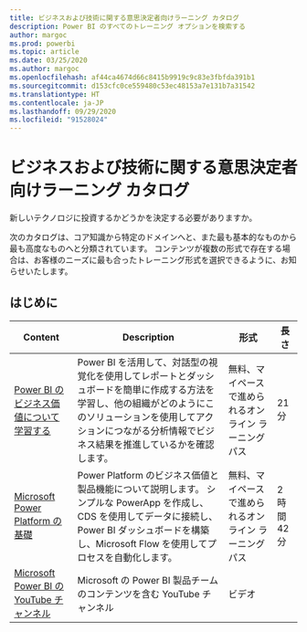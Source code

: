 ```yaml
---
title: ビジネスおよび技術に関する意思決定者向けラーニング カタログ
description: Power BI のすべてのトレーニング オプションを検索する
author: margoc
ms.prod: powerbi
ms.topic: article
ms.date: 03/25/2020
ms.author: margoc
ms.openlocfilehash: af44ca4674d66c8415b9919c9c83e3fbfda391b1
ms.sourcegitcommit: d153cfc0ce559480c53ec48153a7e131b7a31542
ms.translationtype: HT
ms.contentlocale: ja-JP
ms.lasthandoff: 09/29/2020
ms.locfileid: "91528024"
---
```

# <a name="business-and-technical-decision-makers-learning-catalog"></a>ビジネスおよび技術に関する意思決定者向けラーニング カタログ

新しいテクノロジに投資するかどうかを決定する必要がありますか。 

次のカタログは、コア知識から特定のドメインへと、また最も基本的なものから最も高度なものへと分類されています。 コンテンツが複数の形式で存在する場合は、お客様のニーズに最も合ったトレーニング形式を選択できるように、お知らせいたします。 

## <a name="get-started"></a>はじめに<a name="get-started"></a>
| Content  | Description  | 形式  | 長さ     |
|---------------------------------------------------------------------------------------------------------------|------------------------------------------------------------------------------------------------------------------------------------------------------------------------------------------------------------------------|---------------------------------------|------------|
| [Power BI のビジネス価値について学習する](/learn/modules/introduction-power-bi/) | Power BI を活用して、対話型の視覚化を使用してレポートとダッシュボードを簡単に作成する方法を学習し、他の組織がどのようにこのソリューションを使用してアクションにつながる分析情報でビジネス結果を推進しているかを確認します。 | 無料、マイペースで進められるオンライン ラーニング パス | 21 分 |
| [Microsoft Power Platform の基礎](/learn/paths/power-plat-fundamentals/)      | Power Platform のビジネス価値と製品機能について説明します。 シンプルな PowerApp を作成し、CDS を使用してデータに接続し、Power BI ダッシュボードを構築し、Microsoft Flow を使用してプロセスを自動化します。                          | 無料、マイペースで進められるオンライン ラーニング パス | 2 時間 42 分  |
| [Microsoft Power BI の YouTube チャンネル](https://www.youtube.com/user/mspowerbi/videos)  | Microsoft の Power BI 製品チームのコンテンツを含む YouTube チャンネル  | ビデオ   |            |